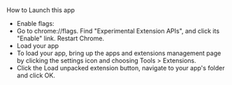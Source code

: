 How to Launch this app

* Enable flags:
 * Go to chrome://flags.  Find "Experimental Extension APIs", and click its "Enable" link.  Restart Chrome.
* Load your app
 * To load your app, bring up the apps and extensions management page by clicking the settings icon and choosing Tools > Extensions.
 * Click the Load unpacked extension button, navigate to your app's folder and click OK. 
